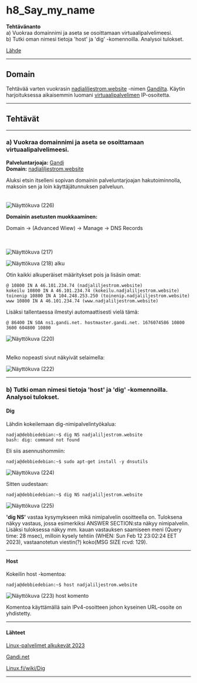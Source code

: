 
# h8_Say_my_name

**Tehtävänanto**  
a) Vuokraa domainnimi ja aseta se osoittamaan virtuaalipalvelimeesi.  
b) Tutki oman nimesi tietoja 'host' ja 'dig' -komennoilla. Analysoi tulokset.  


<!--**Vinkit:**  
Julkisia nimiä vuokrataan:
NameCheap
Gandi.
Harjoittelua varten voit kokeilla myös http://www.dot.tk/ tai vastaavaa kokonaan ilmaista palvelua (ei tärkeille nimille).
Jos et jostain syystä halua vuokrata oikeaa nimeä, voit vaihtoehtotehtävänä kokeilla nimipalvelua tai sen simulointia hosts-tiedoston avulla. Tällöin voit tehdä nimipalvelutietojen analysoinnin mistä vain julkisessa käytössä olevasta nimestä. Suosittelen kuitenkin oikean nimen vuokraamista ja asettamista.-->



[Lähde](https://terokarvinen.com/2023/linux-palvelimet-2023-alkukevat/)   

---
## Domain  

Tehtävää varten vuokrasin [nadjaliljestrom.website](http://www.nadjaliljestrom.website/) -nimen [Gandilta](https://www.gandi.net/en-US).  Käytin harjoituksessa aikaisemmin luomani [virtuaalipalvelimen](https://github.com/LiljestromNadja/DebianLinux/blob/main/h7_Based-Real_Internet.md#a-vuokraa-oma-virtuaalipalvelin-haluamaltasi-palveluntarjoajalta-vaihtoehtona-voit-k%C3%A4ytt%C3%A4%C3%A4-ilmaista-kokeilujaksoa-github-education-krediittej%C3%A4-tai-jos-mik%C3%A4%C3%A4n-muu-ei-onnistu-voit-kokeilla-vagrantia-paikallisesti) IP-osoitetta.  

---
## Tehtävät  


---

### a) Vuokraa domainnimi ja aseta se osoittamaan virtuaalipalvelimeesi.    

**Palveluntarjoaja:** [Gandi](https://www.gandi.net/en-US)  
**Domain:** [nadjaliljestrom.website](http://www.nadjaliljestrom.website/)  

Aluksi etsin itselleni sopivan domainin palveluntarjoajan hakutoiminnolla, maksoin sen ja loin käyttäjätunnuksen palveluun.  
<br></br>
![Näyttökuva (226)](https://user-images.githubusercontent.com/118609353/218337909-4548ad25-effc-433a-b92a-633859aa1f4d.png)


**Domainin asetusten muokkaaminen:**  

Domain -> (Advanced Wiew) -> Manage -> DNS Records  
<br></br>

![Näyttökuva (217)](https://user-images.githubusercontent.com/118609353/218333955-a1e2b82a-8b28-4174-8c00-7f145aebe025.png)

![Näyttökuva (218) alku](https://user-images.githubusercontent.com/118609353/218334788-416747ad-d4e1-42fe-8765-0f4c80d372c3.png)

Otin kaikki alkuperäiset määritykset pois ja lisäsin omat: 


    @ 10800 IN A 46.101.234.74 (nadjaliljestrom.website)
    kokeilu 10800 IN A 46.101.234.74 (kokeilu.nadjaliljestrom.website)
    toinenip 10800 IN A 104.248.253.250 (toinenip.nadjaliljestrom.website)
    www 10800 IN A 46.101.234.74 (www.nadjaliljestrom.website)

Lisäksi tallentaessa ilmestyi automaattisesti vielä tämä:  

    @ 86400 IN SOA ns1.gandi.net. hostmaster.gandi.net. 1676074586 10800 3600 604800 10800
    

![Näyttökuva (220)](https://user-images.githubusercontent.com/118609353/218335099-5a6eca25-b9e1-4f43-8cd9-43c2ef3852c6.png)  
<br></br>
Melko nopeasti sivut näkyivät selaimella:  



![Näyttökuva (222)](https://user-images.githubusercontent.com/118609353/218335537-8b9e09f8-1d25-4241-a168-ebbbc40f25a2.png)




---

### b) Tutki oman nimesi tietoja 'host' ja 'dig' -komennoilla. Analysoi tulokset.   

#### Dig
Lähdin kokeilemaan dig-nimipalvelintyökalua:  

    nadja@debbiedebian:~$ dig NS nadjaliljestrom.website
    bash: dig: command not found

Eli siis asennushommiin: 

    nadja@debbiedebian:~$ sudo apt-get install -y dnsutils  
    
![Näyttökuva (224)](https://user-images.githubusercontent.com/118609353/218336591-07c34d25-8033-4a8c-89e7-05c8e6f817e8.png)


Sitten uudestaan:  

    nadja@debbiedebian:~$ dig NS nadjaliljestrom.website

![Näyttökuva (225)](https://user-images.githubusercontent.com/118609353/218336988-ba1716fc-6aa4-431b-929a-eb57ba46546c.png)

**'dig NS'** vastaa kysymykseen mikä nimipalvelin osoitteella on. Tuloksena näkyy vastaus, jossa esimerkiksi ANSWER SECTION:sta näkyy nimipalvelin. Lisäksi tuloksessa näkyy mm. kauan vastauksen saamiseen meni (Query time: 28 msec), milloin kysely tehtiin (WHEN: Sun Feb 12 23:02:24 EET 2023), vastaanotetun viestin(?) koko(MSG SIZE  rcvd: 129).

<!-- 
dig A - Mihin IPv4-osoitteeseen url-osoite osoittaa?
fig AAAA - Mihin IPv6-osoitteeseen url-osoite osoittaa?
dig -x 82.118.208.5 - Mikä on IP-osoitteen 82.118.208.5 reverse-osoite eli hostname?

-->


---

#### Host

Kokeilin host -komentoa:  

    nadja@debbiedebian:~$ host nadjaliljestrom.website

![Näyttökuva (223) host komento](https://user-images.githubusercontent.com/118609353/218337805-09f416a3-06bf-4570-a6a9-3b302cbe48a5.png)



Komentoa käyttämällä sain IPv4-osoitteen johon kyseinen URL-osoite on yhdistetty. 

---





#### Lähteet  
  
[Linux-palvelimet alkukevät 2023](https://terokarvinen.com/2023/linux-palvelimet-2023-alkukevat/)  

[Gandi.net](https://www.gandi.net/en-US)  

[Linux.fi/wiki/Dig](https://www.linux.fi/wiki/Dig)

---












